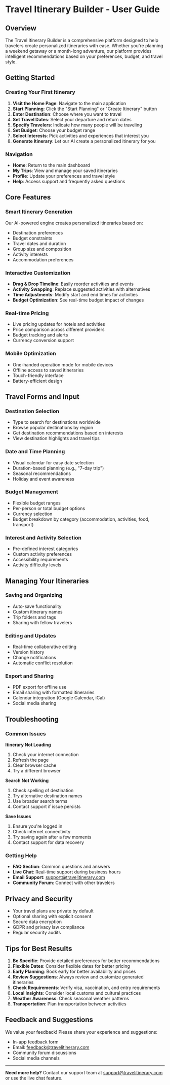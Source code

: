 # Travel Itinerary Builder - User Guide

## Overview

The Travel Itinerary Builder is a comprehensive platform designed to help travelers create personalized itineraries with ease. Whether you're planning a weekend getaway or a month-long adventure, our platform provides intelligent recommendations based on your preferences, budget, and travel style.

## Getting Started

### Creating Your First Itinerary

1. **Visit the Home Page**: Navigate to the main application
2. **Start Planning**: Click the "Start Planning" or "Create Itinerary" button
3. **Enter Destination**: Choose where you want to travel
4. **Set Travel Dates**: Select your departure and return dates
5. **Specify Travelers**: Indicate how many people will be traveling
6. **Set Budget**: Choose your budget range
7. **Select Interests**: Pick activities and experiences that interest you
8. **Generate Itinerary**: Let our AI create a personalized itinerary for you

### Navigation

- **Home**: Return to the main dashboard
- **My Trips**: View and manage your saved itineraries
- **Profile**: Update your preferences and travel style
- **Help**: Access support and frequently asked questions

## Core Features

### Smart Itinerary Generation
Our AI-powered engine creates personalized itineraries based on:
- Destination preferences
- Budget constraints
- Travel dates and duration
- Group size and composition
- Activity interests
- Accommodation preferences

### Interactive Customization
- **Drag & Drop Timeline**: Easily reorder activities and events
- **Activity Swapping**: Replace suggested activities with alternatives
- **Time Adjustments**: Modify start and end times for activities
- **Budget Optimization**: See real-time budget impact of changes

### Real-time Pricing
- Live pricing updates for hotels and activities
- Price comparison across different providers
- Budget tracking and alerts
- Currency conversion support

### Mobile Optimization
- One-handed operation mode for mobile devices
- Offline access to saved itineraries
- Touch-friendly interface
- Battery-efficient design

## Travel Forms and Input

### Destination Selection
- Type to search for destinations worldwide
- Browse popular destinations by region
- Get destination recommendations based on interests
- View destination highlights and travel tips

### Date and Time Planning
- Visual calendar for easy date selection
- Duration-based planning (e.g., "7-day trip")
- Seasonal recommendations
- Holiday and event awareness

### Budget Management
- Flexible budget ranges
- Per-person or total budget options
- Currency selection
- Budget breakdown by category (accommodation, activities, food, transport)

### Interest and Activity Selection
- Pre-defined interest categories
- Custom activity preferences
- Accessibility requirements
- Activity difficulty levels

## Managing Your Itineraries

### Saving and Organizing
- Auto-save functionality
- Custom itinerary names
- Trip folders and tags
- Sharing with fellow travelers

### Editing and Updates
- Real-time collaborative editing
- Version history
- Change notifications
- Automatic conflict resolution

### Export and Sharing
- PDF export for offline use
- Email sharing with formatted itineraries
- Calendar integration (Google Calendar, iCal)
- Social media sharing

## Troubleshooting

### Common Issues

**Itinerary Not Loading**
1. Check your internet connection
2. Refresh the page
3. Clear browser cache
4. Try a different browser

**Search Not Working**
1. Check spelling of destination
2. Try alternative destination names
3. Use broader search terms
4. Contact support if issue persists

**Save Issues**
1. Ensure you're logged in
2. Check internet connectivity
3. Try saving again after a few moments
4. Contact support for data recovery

### Getting Help

- **FAQ Section**: Common questions and answers
- **Live Chat**: Real-time support during business hours
- **Email Support**: support@travelitinerary.com
- **Community Forum**: Connect with other travelers

## Privacy and Security

- Your travel plans are private by default
- Optional sharing with explicit consent
- Secure data encryption
- GDPR and privacy law compliance
- Regular security audits

## Tips for Best Results

1. **Be Specific**: Provide detailed preferences for better recommendations
2. **Flexible Dates**: Consider flexible dates for better pricing
3. **Early Planning**: Book early for better availability and prices
4. **Review Suggestions**: Always review and customize generated itineraries
5. **Check Requirements**: Verify visa, vaccination, and entry requirements
6. **Local Insights**: Consider local customs and cultural practices
7. **Weather Awareness**: Check seasonal weather patterns
8. **Transportation**: Plan transportation between activities

## Feedback and Suggestions

We value your feedback! Please share your experience and suggestions:
- In-app feedback form
- Email: feedback@travelitinerary.com
- Community forum discussions
- Social media channels

---

**Need more help?** Contact our support team at support@travelitinerary.com or use the live chat feature.